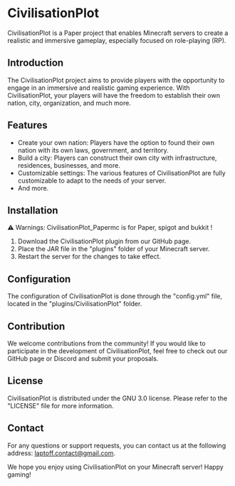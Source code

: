 # <link>CivilisationPlot</link>

<link>CivilisationPlot</link> is a <link>Paper</link> project that enables <link>Minecraft</link> servers to create a realistic and immersive gameplay, especially focused on role-playing (RP).

## Introduction

The <link>CivilisationPlot</link> project aims to provide players with the opportunity to engage in an immersive and realistic gaming experience. With <link>CivilisationPlot</link>, your players will have the freedom to establish their own nation, city, organization, and much more.

## Features

- Create your own nation: Players have the option to found their own nation with its own laws, government, and territory.
- Build a city: Players can construct their own city with infrastructure, residences, businesses, and more.
- Customizable settings: The various features of <link>CivilisationPlot</link> are fully customizable to adapt to the needs of your server.
- And more.

## Installation

⚠️ Warnings: CivilisationPlot_Papermc is for Paper, spigot and bukkit !
1. Download the <link>CivilisationPlot</link> plugin from our <link>GitHub</link> page.
2. Place the <link>JAR</link> file in the "plugins" folder of your <link>Minecraft</link> server.
3. Restart the server for the changes to take effect.

## Configuration

The configuration of <link>CivilisationPlot</link> is done through the "config.yml" file, located in the "plugins/CivilisationPlot" folder.

## Contribution

We welcome contributions from the community! If you would like to participate in the development of <link>CivilisationPlot</link>, feel free to check out our <link>GitHub</link> page or <link>Discord</link> and submit your proposals.

## License

<link>CivilisationPlot</link> is distributed under the <link>GNU 3.0</link> license. Please refer to the "LICENSE" file for more information.

## Contact
For any questions or support requests, you can contact us at the following address: <link>laptoff.contact@gmail.com</link>.

We hope you enjoy using <link>CivilisationPlot</link> on your <link>Minecraft</link> server! Happy gaming!
